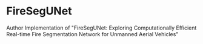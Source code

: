 # FireSegUNet
Author Implementation of "FireSegUNet: Exploring Computationally Efficient Real-time Fire Segmentation Network for Unmanned Aerial Vehicles"
